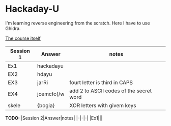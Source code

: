# Hackaday-U

I'm learning reverse engineering from the scratch. Here I have to use Ghidra.

[The course itself](https://hackaday.io/course/172292-introduction-to-reverse-engineering-with-ghidra)


|Session 1|Answer|notes|
|-|-|-|
|Ex1|hackadayu||
|EX2|hdayu||
|EX3|jarRi|fourt letter is third in CAPS|
|EX4|jcemcfc{/w|add 2 to ASCII codes of the secret word|
|skele|{bogia}|XOR letters with givem keys|


**TODO:**
|Session 2|Answer|notes|
|-|-|-|
|Ex1|||
